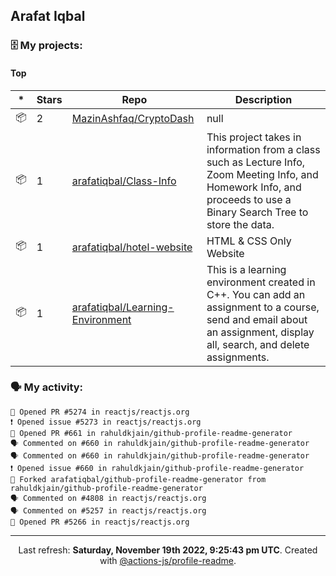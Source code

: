 ## Arafat Iqbal


### 🗄 My projects:

#### Top
|*|Stars|Repo|Description|
|---|---|---|---|
| 📦 | 2 | [MazinAshfaq/CryptoDash](https://github.com/MazinAshfaq/CryptoDash) | null |
| 📦 | 1 | [arafatiqbal/Class-Info](https://github.com/arafatiqbal/Class-Info) | This project takes in information from a class such as Lecture Info, Zoom Meeting Info, and Homework Info, and proceeds to use a Binary Search Tree to store the data. |
| 📦 | 1 | [arafatiqbal/hotel-website](https://github.com/arafatiqbal/hotel-website) | HTML & CSS Only Website |
| 📦 | 1 | [arafatiqbal/Learning-Environment](https://github.com/arafatiqbal/Learning-Environment) | This is a learning environment created in C++. You can add an assignment to a course, send and email about an assignment, display all, search, and delete assignments.  |

### 🗣 My activity:
```
💪 Opened PR #5274 in reactjs/reactjs.org
❗️ Opened issue #5273 in reactjs/reactjs.org
💪 Opened PR #661 in rahuldkjain/github-profile-readme-generator
🗣 Commented on #660 in rahuldkjain/github-profile-readme-generator
🗣 Commented on #660 in rahuldkjain/github-profile-readme-generator
❗️ Opened issue #660 in rahuldkjain/github-profile-readme-generator
🍴 Forked arafatiqbal/github-profile-readme-generator from rahuldkjain/github-profile-readme-generator
🗣 Commented on #4808 in reactjs/reactjs.org
🗣 Commented on #5257 in reactjs/reactjs.org
💪 Opened PR #5266 in reactjs/reactjs.org
```

------------
<p align="center">Last refresh: <b>Saturday, November 19th 2022, 9:25:43 pm UTC</b>. Created with <a href=https://github.com/marketplace/actions/profile-readme>@actions-js/profile-readme</a>.</p>
